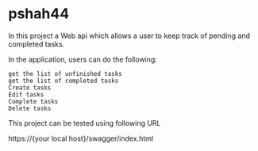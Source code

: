 # pshah44
In this project a Web api which allows a user to keep track of pending and completed tasks.

In the application, users can do the following:

    get the list of unfinished tasks
    get the list of completed tasks
    Create tasks
    Edit tasks
    Complete tasks
    Delete tasks
    
   This project can be tested using following URL
   
https://{your local host}/swagger/index.html

    
    
